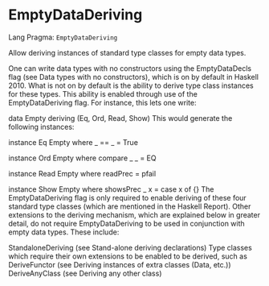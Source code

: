# EmptyDataDeriving

Lang Pragma: `EmptyDataDeriving`


Allow deriving instances of standard type classes for empty data types.

One can write data types with no constructors using the EmptyDataDecls flag (see Data types with no constructors), which is on by default in Haskell 2010. What is not on by default is the ability to derive type class instances for these types. This ability is enabled through use of the EmptyDataDeriving flag. For instance, this lets one write:

data Empty deriving (Eq, Ord, Read, Show)
This would generate the following instances:

instance Eq Empty where
  _ == _ = True

instance Ord Empty where
  compare _ _ = EQ

instance Read Empty where
  readPrec = pfail

instance Show Empty where
  showsPrec _ x = case x of {}
The EmptyDataDeriving flag is only required to enable deriving of these four standard type classes (which are mentioned in the Haskell Report). Other extensions to the deriving mechanism, which are explained below in greater detail, do not require EmptyDataDeriving to be used in conjunction with empty data types. These include:

StandaloneDeriving (see Stand-alone deriving declarations)
Type classes which require their own extensions to be enabled to be derived, such as DeriveFunctor (see Deriving instances of extra classes (Data, etc.))
DeriveAnyClass (see Deriving any other class)
